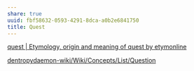 ```yaml
---
share: true
uuid: fbf58632-0593-4291-8dca-a0b2e6841750
title: Quest
---
```

[quest | Etymology, origin and meaning of quest by etymonline](https://www.etymonline.com/word/quest)



[dentropydaemon-wiki/Wiki/Concepts/List/Question](/dentropydaemon-wiki/Wiki/Concepts/List/Question)